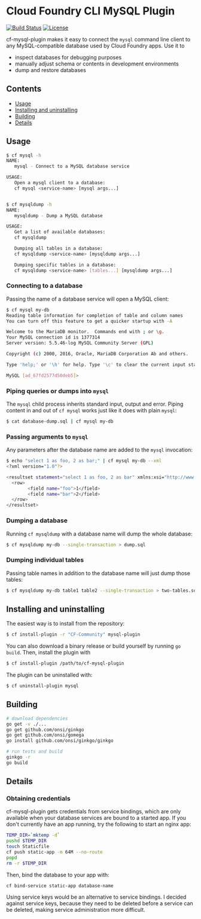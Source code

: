 # Cloud Foundry CLI MySQL Plugin

[![Build Status](https://travis-ci.org/andreasf/cf-mysql-plugin.svg?branch=master)](https://travis-ci.org/andreasf/cf-mysql-plugin)
[![License](https://img.shields.io/badge/License-Apache%202.0-blue.svg)](https://github.com/andreasf/cf-mysql-plugin/blob/master/LICENSE)

cf-mysql-plugin makes it easy to connect the `mysql` command line client to any MySQL-compatible database used by
Cloud Foundry apps. Use it to

* inspect databases for debugging purposes
* manually adjust schema or contents in development environments
* dump and restore databases

## Contents

* [Usage](#usage)
* [Installing and uninstalling](#installing-and-uninstalling)
* [Building](#building)
* [Details](#details)

## Usage

```bash
$ cf mysql -h
NAME:
   mysql - Connect to a MySQL database service

USAGE:
   Open a mysql client to a database:
   cf mysql <service-name> [mysql args...]


$ cf mysqldump -h
NAME:
   mysqldump - Dump a MySQL database

USAGE:
   Get a list of available databases:
   cf mysqldump

   Dumping all tables in a database:
   cf mysqldump <service-name> [mysqldump args...]

   Dumping specific tables in a database:
   cf mysqldump <service-name> [tables...] [mysqldump args...]
```

### Connecting to a database

Passing the name of a database service will open a MySQL client:

```bash
$ cf mysql my-db
Reading table information for completion of table and column names
You can turn off this feature to get a quicker startup with -A

Welcome to the MariaDB monitor.  Commands end with ; or \g.
Your MySQL connection id is 1377314
Server version: 5.5.46-log MySQL Community Server (GPL)

Copyright (c) 2000, 2016, Oracle, MariaDB Corporation Ab and others.

Type 'help;' or '\h' for help. Type '\c' to clear the current input statement.

MySQL [ad_67fd2577d50deb5]> 
```

### Piping queries or dumps into `mysql`

The `mysql` child process inherits standard input, output and error. Piping content in and out of `cf mysql` works
just like it does with plain `mysql`:

```bash
$ cat database-dump.sql | cf mysql my-db
```

### Passing arguments to `mysql`

Any parameters after the database name are added to the `mysql` invocation:

```bash
$ echo "select 1 as foo, 2 as bar;" | cf mysql my-db --xml
<?xml version="1.0"?>

<resultset statement="select 1 as foo, 2 as bar" xmlns:xsi="http://www.w3.org/2001/XMLSchema-instance">
  <row>
        <field name="foo">1</field>
        <field name="bar">2</field>
  </row>
</resultset>
```

### Dumping a database

Running `cf mysqldump` with a database name will dump the whole database:

```bash
$ cf mysqldump my-db --single-transaction > dump.sql
```

### Dumping individual tables

Passing table names in addition to the database name will just dump those tables:

```bash
$ cf mysqldump my-db table1 table2 --single-transaction > two-tables.sql
```

## Installing and uninstalling

The easiest way is to install from the repository:

```bash
$ cf install-plugin -r "CF-Community" mysql-plugin
```

You can also download a binary release or build yourself by running `go build`. Then, install the plugin with

```bash
$ cf install-plugin /path/to/cf-mysql-plugin
```

The plugin can be uninstalled with:

```bash
$ cf uninstall-plugin mysql
```

## Building

```bash
# download dependencies
go get -v ./...
go get github.com/onsi/ginkgo
go get github.com/onsi/gomega
go install github.com/onsi/ginkgo/ginkgo

# run tests and build
ginkgo -r
go build
```

## Details

### Obtaining credentials

cf-mysql-plugin gets credentials from service bindings, which are only available when your database services are bound
to a started app. If you don't currently have an app running, try the following to start an nginx app:

```bash
TEMP_DIR=`mktemp -d`
pushd $TEMP_DIR
touch Staticfile
cf push static-app -m 64M --no-route
popd
rm -r $TEMP_DIR
```

Then, bind the database to your app with:

```
cf bind-service static-app database-name
```

Using service keys would be an alternative to service bindings. I decided against service keys, because they need to
be deleted before a service can be deleted, making service administration more difficult.

